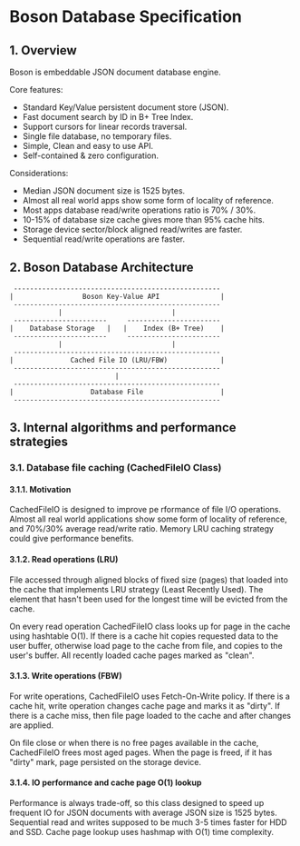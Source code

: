 
# Boson Database Specification

## 1. Overview

Boson is embeddable JSON document database engine.

Core features:
- Standard Key/Value persistent document store (JSON).
- Fast document search by ID in B+ Tree Index.
- Support cursors for linear records traversal.
- Single file database, no temporary files.
- Simple, Clean and easy to use API.
- Self-contained & zero configuration.

Considerations:
- Median JSON document size is 1525 bytes.
- Almost all real world apps show some form of locality of reference.
- Most apps database read/write operations ratio is 70% / 30%.
- 10-15% of database size cache gives more than 95% cache hits.
- Storage device sector/block aligned read/writes are faster.
- Sequential read/write operations are faster.



## 2. Boson Database Architecture


     ---------------------------------------------------
    |                 Boson Key-Value API               | 
     ---------------------------------------------------
                |                           |
     -----------------------     -----------------------
    |    Database Storage   |   |    Index (B+ Tree)    |
     -----------------------     -----------------------
                |                           |
     ---------------------------------------------------
    |              Cached File IO (LRU/FBW)             | 
     ---------------------------------------------------
                              |
     ---------------------------------------------------
    |                   Database File                   |
     --------------------------------------------------- 




## 3. Internal algorithms and performance strategies

### 3.1. Database file caching (CachedFileIO Class)

#### 3.1.1. Motivation

CachedFileIO is designed to improve pe rformance of file I/O operations.
Almost all real world applications show some form of locality of reference, 
and 70%/30% average read/write ratio. Memory LRU caching strategy could 
give performance benefits.



#### 3.1.2. Read operations (LRU)

 
File accessed through aligned blocks of fixed size (pages) that loaded 
into the cache that implements LRU strategy (Least Recently Used). The 
element that hasn't been used for the longest time will be evicted from 
the cache.

On every read operation CachedFileIO class looks up for page in the cache
using hashtable O(1). If there is a cache hit copies requested data to the 
user buffer, otherwise load page to the cache from file, and copies to the 
user's buffer. All recently loaded cache pages marked as "clean".


#### 3.1.3. Write operations (FBW)

For write operations, CachedFileIO uses Fetch-On-Write policy.
If there is a cache hit, write operation changes cache page
and marks it as "dirty". If there is a cache miss, then file 
page loaded to the cache and after changes are applied.

On file close or when there is no free pages available in the
cache, CachedFileIO frees most aged pages. When the page is freed,
if it has "dirty" mark, page persisted on the storage device.


#### 3.1.4. IO performance and cache page O(1) lookup 

Performance is always trade-off, so this class designed to speed up 
frequent IO for JSON documents with average JSON size is 1525 bytes.
Sequential read and writes supposed to be much 3-5 times faster for
HDD and SSD. Cache page lookup uses hashmap with O(1) time complexity.


